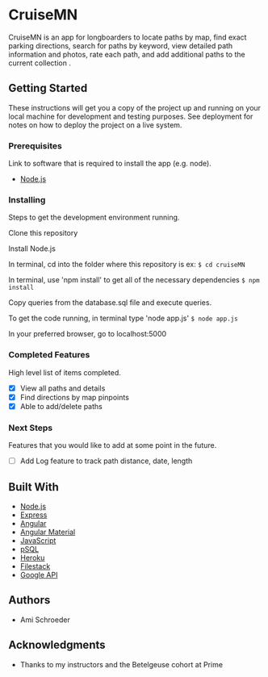 # CruiseMN

CruiseMN   is   an   app   for   longboarders   to   locate   paths   by   map,   find   exact   parking   directions, search   for   paths   by   keyword,   view   detailed   path   information   and   photos,   rate each   path, and   add   additional   paths   to   the   current   collection . 

## Getting Started

These instructions will get you a copy of the project up and running on your local machine for development and testing purposes. See deployment for notes on how to deploy the project on a live system.

### Prerequisites

Link to software that is required to install the app (e.g. node).

- [Node.js](https://nodejs.org/en/)

### Installing

Steps to get the development environment running.

Clone this repository

Install Node.js

In terminal, cd into the folder where this repository is
ex:
```$ cd cruiseMN```

In terminal, use 'npm install' to get all of the necessary dependencies
```$ npm install```

Copy queries from the database.sql file and execute queries. 

To get the code running, in terminal type 'node app.js'
```$ node app.js```

In your preferred browser, go to
localhost:5000

### Completed Features

High level list of items completed.

- [x] View all paths and details
- [x] Find directions by map pinpoints
- [x] Able to add/delete paths

### Next Steps

Features that you would like to add at some point in the future.

- [ ] Add Log feature to track path distance, date, length


## Built With
* [Node.js](https://nodejs.org/en/)
* [Express](https://expressjs.com/)
* [Angular](https://angularjs.org/)
* [Angular Material](https://material.angular.io/)
* [JavaScript](https://www.javascript.com/)
* [pSQL](https://www.postgresql.org/)
* [Heroku](https://www.heroku.com/)
* [Filestack](https://www.filestack.com/)
* [Google API](https://developers.google.com/maps/)

## Authors

* Ami Schroeder


## Acknowledgments

* Thanks to my instructors and the Betelgeuse cohort at Prime
